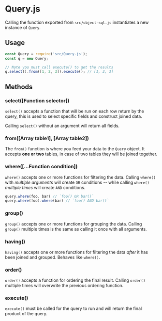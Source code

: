 # Query.js

Calling the function exported from `src/object-sql.js` instantiates a new instance of `Query`.

## Usage
```javascript
const Query = require('src/Query.js');
const q = new Query;

// Note you must call execute() to get the results
q.select().from([1, 2, 3]).execute(); // [1, 2, 3]
```

## Methods

### select([Function selector])
`select()` accepts a function that will be run on each row return by the query, this is used to select specific fields and construct joined data.

Calling `select()` without an argument will return all fields.

### from([Array table1], [Array table2])
The `from()` function is where you feed your data to the `Query` object. It accepts **one or two** tables, in case of two tables they will be joined together.

### where([...Function condition])
`where()` accepts one or more functions for filtering the data. Calling `where()` with *multiple arguments* will create `OR` conditions -- while calling `where()` *multiple times* will create `AND` conditions.

```javascript
query.where(foo, bar) // `foo() OR bar()`
query.where(foo).where(bar) // `foo() AND bar()`
```

### group()
`group()` accepts one or more functions for grouping the data. Calling `group()` multiple times is the same as calling it once with all arguments.

### having()
`having()` accepts one or more functions for filtering the data *after* it has been joined and grouped. Behaves like `where()`.

### order()
`order()` accepts a function for ordering the final result. Calling `order()` multiple times will overwrite the previous ordering function.

### execute()
`execute()` must be called for the query to run and will return the final product of the query.
